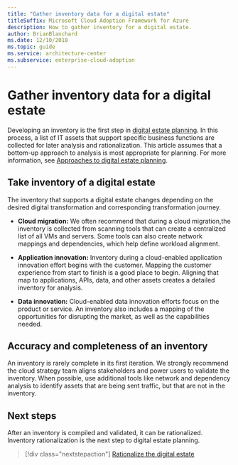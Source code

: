 ```yaml
---
title: "Gather inventory data for a digital estate"
titleSuffix: Microsoft Cloud Adoption Framework for Azure
description: How to gather inventory for a digital estate.
author: BrianBlanchard
ms.date: 12/10/2018
ms.topic: guide
ms.service: architecture-center
ms.subservice: enterprise-cloud-adoption
---
```


# Gather inventory data for a digital estate

Developing an inventory is the first step in [digital estate planning](index.md). In this process, a list of IT assets that support specific business functions are collected for later analysis and rationalization. This article assumes that a bottom-up approach to analysis is most appropriate for planning. For more information, see [Approaches to digital estate planning](./approach.md).

## Take inventory of a digital estate

The inventory that supports a digital estate changes depending on the desired digital transformation and corresponding transformation journey.

- **Cloud migration:**  We often recommend that during a cloud migration,the inventory is collected from scanning tools that can create a centralized list of all VMs and servers. Some tools can also create network mappings and dependencies, which help define workload alignment.

- **Application innovation:** Inventory during a cloud-enabled application innovation effort begins with the customer. Mapping the customer experience from start to finish is a good place to begin. Aligning that map to applications, APIs, data, and other assets creates a detailed inventory for analysis.

- **Data innovation:** Cloud-enabled data innovation efforts focus on the product or service. An inventory also includes a mapping of the opportunities for disrupting the market, as well as the capabilities needed.

## Accuracy and completeness of an inventory

An inventory is rarely complete in its first iteration. We strongly recommend the cloud strategy team aligns stakeholders and power users to validate the inventory. When possible, use additional tools like network and dependency analysis to identify assets that are being sent traffic, but that are not in the inventory.

## Next steps

After an inventory is compiled and validated, it can be rationalized. Inventory rationalization is the next step to digital estate planning.

> [!div class="nextstepaction"]
> [Rationalize the digital estate](rationalize.md)